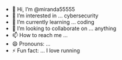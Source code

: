 - 👋 Hi, I’m @miranda55555
- 👀 I’m interested in ... cybersecurity 
- 🌱 I’m currently learning ... coding 
- 💞️ I’m looking to collaborate on ... anything 
- 📫 How to reach me ...
- 😄 Pronouns: ...
- ⚡ Fun fact: ... I love running 

<!---
miranda55555/miranda55555 is a ✨ special ✨ repository because its `README.md` (this file) appears on your GitHub profile.
You can click the Preview link to take a look at your changes.
--->
